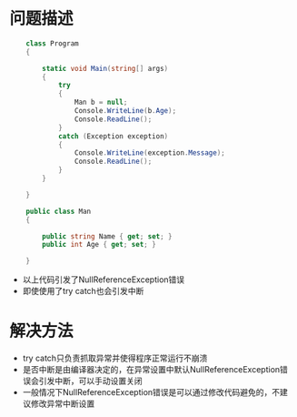 # 问题描述
```csharp
    class Program
    {

        static void Main(string[] args)
        {
            try
            {
                Man b = null;
                Console.WriteLine(b.Age);
                Console.ReadLine();
            }
            catch (Exception exception) 
            {
                Console.WriteLine(exception.Message);
                Console.ReadLine();
            }
        }

    }

    public class Man
    {

        public string Name { get; set; }
        public int Age { get; set; }

    }
```

* 以上代码引发了NullReferenceException错误
* 即使使用了try catch也会引发中断

# 解决方法

* try catch只负责抓取异常并使得程序正常运行不崩溃
* 是否中断是由编译器决定的，在异常设置中默认NullReferenceException错误会引发中断，可以手动设置关闭
* 一般情况下NullReferenceException错误是可以通过修改代码避免的，不建议修改异常中断设置